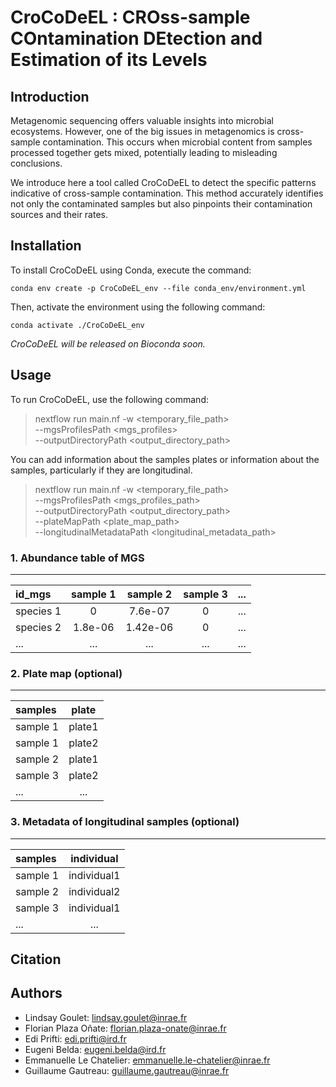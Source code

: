 # CroCoDeEL : **CRO**ss-sample **CO**ntamination **DE**tection and **E**stimation of its **L**evels

## Introduction

Metagenomic sequencing offers valuable insights into microbial ecosystems. However, one of the big issues in metagenomics is cross-sample contamination. This occurs when microbial content from samples processed together gets mixed, potentially leading to misleading conclusions.

We introduce here a tool called CroCoDeEL to detect the specific patterns indicative of cross-sample contamination. This method accurately identifies not only the contaminated samples but also pinpoints their contamination sources and their rates.

## Installation

To install CroCoDeEL using Conda, execute the command:

```conda env create -p CroCoDeEL_env --file conda_env/environment.yml```

Then, activate the environment using the following command: 

```conda activate ./CroCoDeEL_env```

_CroCoDeEL will be released on Bioconda soon._

## Usage

To run CroCoDeEL, use the following command:

> nextflow run main.nf -w <temporary_file_path> \
--mgsProfilesPath <mgs_profiles> \
--outputDirectoryPath <output_directory_path>

You can add information about the samples plates or information about the samples, particularly if they are longitudinal.

> nextflow run main.nf -w <temporary_file_path> \
--mgsProfilesPath <mgs_profiles_path> \
--outputDirectoryPath <output_directory_path>  \
--plateMapPath  <plate_map_path> \
--longitudinalMetadataPath <longitudinal_metadata_path> 

### 1. Abundance table of MGS
____________________

<center>

|   id_mgs  | sample 1 | sample 2 | sample 3 |    ...   | 
|:----------|:--------:|:--------:|:--------:|:--------:| 
| species 1 |     0    |  7.6e-07 |     0    |    ...   | 
| species 2 |  1.8e-06 | 1.42e-06 |     0    |    ...   | 
|    ...    |    ...   |    ...   |    ...   |    ...   | 

</center>

### 2. Plate map (optional)
____________________

<center>

| samples  |  plate  | 
|:---------|:-------:|
| sample 1 |  plate1 | 
| sample 1 |  plate2 |
| sample 2 |  plate1 |
| sample 3 |  plate2 |
|   ...    |   ...   | 

</center>

### 3. Metadata of longitudinal samples (optional)
____________________

<center>

| samples  |  individual  | 
|:---------|:------------:|
| sample 1 |  individual1 | 
| sample 2 |  individual2 |
| sample 3 |  individual1 |
|   ...    |      ...     | 

</center>

## Citation

## Authors
* Lindsay Goulet: lindsay.goulet@inrae.fr
* Florian Plaza Oñate: florian.plaza-onate@inrae.fr
* Edi Prifti: edi.prifti@ird.fr
* Eugeni Belda: eugeni.belda@ird.fr
* Emmanuelle Le Chatelier: emmanuelle.le-chatelier@inrae.fr
* Guillaume Gautreau: guillaume.gautreau@inrae.fr
